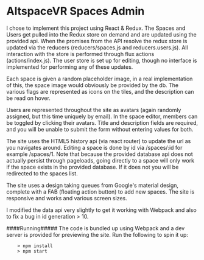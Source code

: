 # AltspaceVR Spaces Admin

I chose to implement this project using React & Redux. The Spaces and Users get pulled into the Redux store on demand and are updated using the provided api. When the promises from the API resolve the redux store is updated via the reducers (reducers/spaces.js and reducers.users.js). All interaction with the store is performed through flux actions (actions/index.js). The user store is set up for editing, though no interface is implemented for performing any of these updates.

Each space is given a random placeholder image, in a real implementation of this, the space image would obviously be provided by the db. The various flags are represented as icons on the tiles, and the description can be read on hover.

Users are represented throughout the site as avatars (again randomly assigned, but this time uniquely by email). In the space editor, members can be toggled by clicking their avatars. Title and description fields are required, and you will be unable to submit the form without entering values for both.

The site uses the HTML5 history api (via react router) to update the url as you navigates around. Editing a space is done by id via /spaces/:id for example /spaces/1. Note that because the provided database api does not actually persist through pageloads, going directly to a space will only work if the space exists in the provided database. If it does not you will be redirected to the spaces list.

The site uses a design taking queues from Google's material design, complete with a FAB (floating action button) to add new spaces. The site is responsive and works and various screen sizes.

I modified the data api very slightly to get it working with Webpack and also to fix a bug in id generation > 10.

####Running#####
The code is bundled up using Webpack and a dev server is provided for previewing the site. Run the following to spin it up:

```
	> npm install
	> npm start
```
